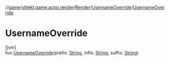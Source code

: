 //[game](../../../../index.md)/[xlitekt.game.actor.render](../../index.md)/[Render](../index.md)/[UsernameOverride](index.md)/[UsernameOverride](-username-override.md)

# UsernameOverride

[jvm]\
fun [UsernameOverride](-username-override.md)(prefix: [String](https://kotlinlang.org/api/latest/jvm/stdlib/kotlin/-string/index.html), infix: [String](https://kotlinlang.org/api/latest/jvm/stdlib/kotlin/-string/index.html), suffix: [String](https://kotlinlang.org/api/latest/jvm/stdlib/kotlin/-string/index.html))
